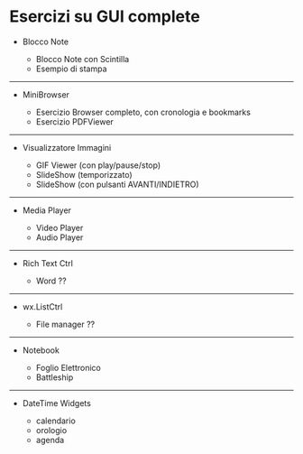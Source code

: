 # Esercizi su GUI complete



- Blocco Note

    - Blocco Note con Scintilla
    - Esempio di stampa


---


- MiniBrowser

    - Esercizio Browser completo, con cronologia e bookmarks
    - Esercizio PDFViewer


---

- Visualizzatore Immagini

    - GIF Viewer (con play/pause/stop)
    - SlideShow (temporizzato)
    - SlideShow (con pulsanti AVANTI/INDIETRO)


---

- Media Player

    - Video Player
    - Audio Player
  

---

- Rich Text Ctrl

    - Word ??


---

- wx.ListCtrl

    - File manager ??
    

---

- Notebook

    - Foglio Elettronico
    - Battleship
 

---

- DateTime Widgets

    - calendario
    - orologio
    - agenda

